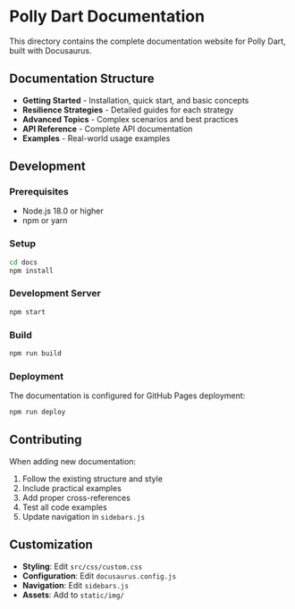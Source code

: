 # Polly Dart Documentation

This directory contains the complete documentation website for Polly Dart, built with Docusaurus.

## Documentation Structure

- **Getting Started** - Installation, quick start, and basic concepts
- **Resilience Strategies** - Detailed guides for each strategy
- **Advanced Topics** - Complex scenarios and best practices  
- **API Reference** - Complete API documentation
- **Examples** - Real-world usage examples

## Development

### Prerequisites
- Node.js 18.0 or higher
- npm or yarn

### Setup
```bash
cd docs
npm install
```

### Development Server
```bash
npm start
```

### Build
```bash
npm run build
```

### Deployment
The documentation is configured for GitHub Pages deployment:

```bash
npm run deploy
```

## Contributing

When adding new documentation:

1. Follow the existing structure and style
2. Include practical examples
3. Add proper cross-references
4. Test all code examples
5. Update navigation in `sidebars.js`

## Customization

- **Styling**: Edit `src/css/custom.css`
- **Configuration**: Edit `docusaurus.config.js`
- **Navigation**: Edit `sidebars.js`
- **Assets**: Add to `static/img/`
